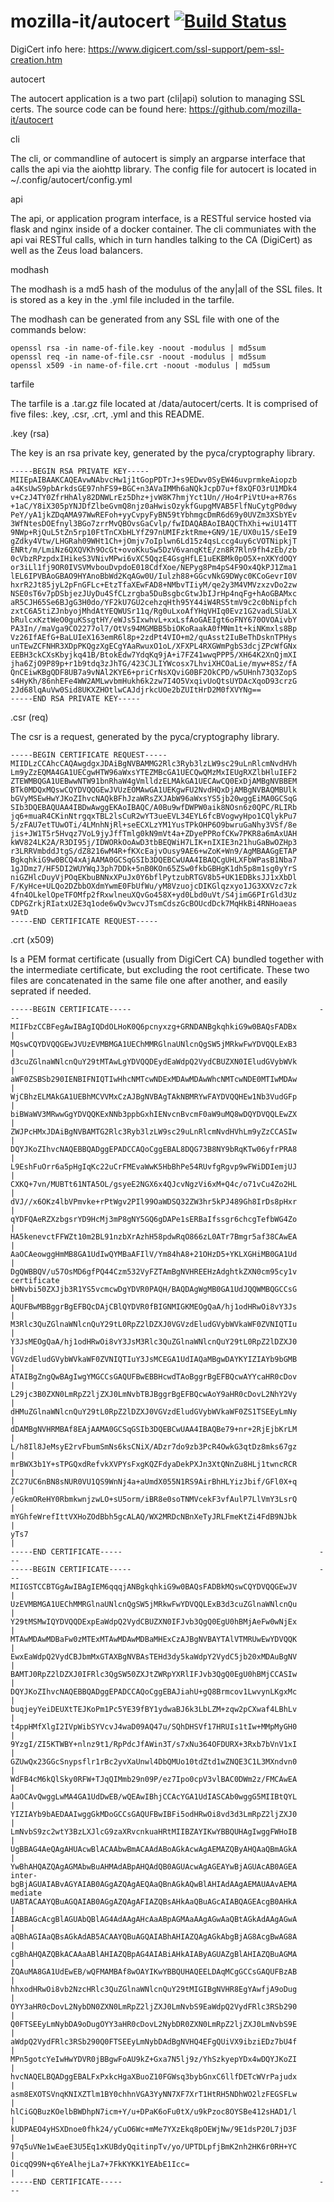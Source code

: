 # mozilla-it/autocert [![Build Status](https://travis-ci.org/mozilla-it/autocert.svg?branch=master)](https://travis-ci.org/mozilla-it/autocert)

DigiCert info here: https://www.digicert.com/ssl-support/pem-ssl-creation.htm

autocert

The autocert application is a two part (cli|api) solution to managing SSL certs.
The source code can be found here: https://github.com/mozilla-it/autocert

cli

The cli, or commandline of autocert is simply an argparse interface that calls
the api via the aiohttp library.  The config file for autocert is located in
~/.config/autocert/config.yml


api

The api, or application program interface, is a RESTful service hosted via flask
and nginx inside of a docker container.  The cli communiates with the api vai
RESTful calls, which in turn handles talking to the CA (DigiCert) as well as the
Zeus load balancers.


modhash

The modhash is a md5 hash of the modulus of the any|all of the SSL files.  It is
stored as a key in the .yml file included in the tarfile.

The modhash can be generated from any SSL file with one of the commands below:

    openssl rsa -in name-of-file.key -noout -modulus | md5sum
    openssl req -in name-of-file.csr -noout -modulus | md5sum
    openssl x509 -in name-of-file.crt -noout -modulus | md5sum


tarfile

The tarfile is a .tar.gz file located at /data/autocert/certs.  It is comprised
of five files: .key, .csr, .crt, .yml and this README.


.key (rsa)

The key is an rsa private key, generated by the pyca/cryptography library.

    -----BEGIN RSA PRIVATE KEY-----
    MIIEpAIBAAKCAQEAvwNAbvcHw1j1tGopPDTrJ+s9EDwv0SyEW46uvprmkeAiopzb
    a4KsUwS9pbArkdsGE97nhFS9+BGC+n3AVaIMMh6aNQkJcpD7u+f8xQFO3rU1MDk4
    v+CzJ4TY0ZfrHhAly82DNWLrEz5Dhz+jvW8K7hmjYct1Un//Ho4rPiVtU+a+R76s
    +1aC/Y8iX305pYNJDfZlbeGvmQ8njz0aHwisOzykfGupgMVAB5FlfNuCytgP0dwy
    PeY/yA1jkZDqAMA97WwREFoh+yyCvpyFyBN59tYbhmgcDmR6d69y0UVZm3XSbYEv
    3WfNtesDOEfnyl3BGo7zrrMvQBOvsGaCvlp/fwIDAQABAoIBAQCThXhi+wiU14TT
    9NWp+RjQuL5tZn5rp10FtTnCXbHLYfZ97nUMIFzktRme+GN9/1E/UX0u15/sEeI9
    gZdky4Vtw/LHGRah09WHt1Ch+jOmjv7oIplwn6Ld15z4qsLccg4uy6cVOTNipkjT
    ENRt/m/LmiNz6QXQVKh9OcGt+ovoKkuSw5DzV6vanqKtE/zn8R7Rln9fh4zEb/zb
    0cVbzRPzpdxIHikeS3VNivMPwi6vXC5QqzE4GsgHfLE1uEKBMk0pO5X+nXKYdOQY
    or3iLl1fj9OR0IVSVMvbouDvpdoE018CdfXoe/NEPyg8Pm4pS4F9Ox4QkPJ1Zma1
    lEL6IPVBAoGBAO9HYAnoBbWd2KqAGw0U/Iulzh88+GGcvNkG9DWyc0KCoGevrI0V
    hxrR2Jt85jyL2pFnGFLc+EtzTfaXEwFAD8+NMbvTIiyM/qe2y3M4VMVzxzvDo2zw
    NSE0sT6v7pDSbjezJUyDu4SfCLzrgba5DuBsgbcGtwJbIJrHp4nqFg+hAoGBAMxc
    aR5CJH65Se6BJgG3H0do/YF2kU7GU2cehzqHth95Y44iW4RS5tmV9c2c0bNipfch
    zxtC6A5tiZJnbyojMhdAtYEQWUSr11q/Rg0uLxoAfYHqVHIq0Evz1G2vadLSUaLX
    bRulcxKztWeO0guKSsgtHY/eWJs5IxwhvL+xxLsfAoGAEIgt6oFNY670OVOAivbY
    PA3In//maVga9CO2277ol7/OtVs94MGMBB5biOKoRaakA0fMNm1t+kiNKmxls8Bp
    Vz26IfAEfG+BaLUIeX163emR6l8p+2zdPt4VIO+m2/quAsst2IuBeThDsknTPHys
    unTEwZCFNHR3XDpPKQgzXgECgYAaRwuxO1oL/XFXPL4RXGWmPgbS3dcjZPcWfGNx
    EEBH3ckCXsKbyjkq41B/BtokEdw7YdqKq9jA+i7FZ41wwqPPP5/XH64K2XnQjmXI
    jha6ZjO9P89p+r1b9tdq3zJhTG/423CJLIYWcosx7LhviXHCOaLie/myw+8Sz/fA
    QnCEiwKBgQDF8UB7a9vNAl2KYE6+priCrNsXQviG0BF2OkCPD/w5UHnh73Q3ZopS
    s4HyKh/86nhEFe4WW2AMLwvbmHukh6k2zw7I4O5VxqivUoQtsUYDAcXqoD93crzG
    2Jd68lqAuVw0Sid8UKXZHOtlwCAJdjrkcUOe2bZUItHrD2M0fXVYNg==
    -----END RSA PRIVATE KEY-----


.csr (req)

The csr is a request, generated by the pyca/cryptography library.

    -----BEGIN CERTIFICATE REQUEST-----
    MIIDLzCCAhcCAQAwgdgxJDAiBgNVBAMMG2Rlc3Ryb3lzLW9sc29uLnRlcmNvdHVh
    Lm9yZzEQMA4GA1UECgwHTW96aWxsYTEZMBcGA1UECQwQMzMxIEUgRXZlbHluIEF2
    ZTEWMBQGA1UEBwwNTW91bnRhaW4gVmlldzELMAkGA1UECAwCQ0ExDjAMBgNVBBEM
    BTk0MDQxMQswCQYDVQQGEwJVUzEOMAwGA1UEKgwFU2NvdHQxDjAMBgNVBAQMBUlk
    bGVyMSEwHwYJKoZIhvcNAQkBFhJzaWRsZXJAbW96aWxsYS5jb20wggEiMA0GCSqG
    SIb3DQEBAQUAA4IBDwAwggEKAoIBAQC/A0Bu9wfDWPW0aik8NOsn6z0QPC/RLIRb
    jq6+muaR4CKinNtrgqxTBL2lsCuR2wYT3ueEVL34EYL6fcBVogwyHpo1CQlykPu7
    5/zFAU7etTUwOTi/4LMnhNjRl+seECXLzYM1YusTPkOHP6O9bwruGaNhy3VSf/8e
    jis+JW1T5r5Hvqz7VoL9jyJffTmlg0kN9mVt4a+ZDyePPRofCKw7PKR8a6mAxUAH
    kWV824LK2A/R3DI95j/IDWORkOoAwD3tbBEQWiH7LIK+nIXIE3n21huGaBwOZHp3
    r3LRRVmbddJtgS/dZ8216wM4R+fKXcEajvOusy9AE6+wZoK+Wn9/AgMBAAGgETAP
    BgkqhkiG9w0BCQ4xAjAAMA0GCSqGSIb3DQEBCwUAA4IBAQCgUHLXFbWPasB1Nba7
    1gJDmz7/HF5DI2WUYWqJ3ph7DDk+5nB0KOn65ZSw0fkbGBHgK1dh5p8m1sg0yYrS
    niGZHlcDuyVjPOqEKbuBNNxXPuJx0Y6bflPytzubRTGV8b5+UK1EDBksJJ1xXbDl
    F/KyHce+ULQo2DZbbOXdmYwmE0FbUfWu/yM8VzuojcDIKGlqzxyo1JG3XXVzc7zk
    4fn4OLkelOpeTFOMfp2fRxwlneuXQvGo458X+yd0Lbd0uVt/S4jimG6PIrGld3Uz
    CDPGZrkjRIatxU2E3q1ode6wQv3wcvJTsmCdszGcBOUcdDck7MqHkBi4RNHoaeas
    9AtD
    -----END CERTIFICATE REQUEST-----


.crt (x509)

Is a PEM format certificate (usually from DigiCert CA) bundled together with the
intermediate certificate, but excluding the root certificate.  These two files
are concatenated in the same file one after another, and easily seprated if
needed.

    -----BEGIN CERTIFICATE-----                                          ---
    MIIFbzCCBFegAwIBAgIQDdOLHoK0Q6pcnyxzg+GRNDANBgkqhkiG9w0BAQsFADBx      |
    MQswCQYDVQQGEwJVUzEVMBMGA1UEChMMRGlnaUNlcnQgSW5jMRkwFwYDVQQLExB3      |
    d3cuZGlnaWNlcnQuY29tMTAwLgYDVQQDEydEaWdpQ2VydCBUZXN0IEludGVybWVk      |
    aWF0ZSBSb290IENBIFNIQTIwHhcNMTcwNDExMDAwMDAwWhcNMTcwNDE0MTIwMDAw      |
    WjCBhzELMAkGA1UEBhMCVVMxCzAJBgNVBAgTAkNBMRYwFAYDVQQHEw1Nb3VudGFp      |
    biBWaWV3MRwwGgYDVQQKExNNb3ppbGxhIENvcnBvcmF0aW9uMQ8wDQYDVQQLEwZX      |
    ZWJPcHMxJDAiBgNVBAMTG2Rlc3Ryb3lzLW9sc29uLnRlcmNvdHVhLm9yZzCCASIw      |
    DQYJKoZIhvcNAQEBBQADggEPADCCAQoCggEBAL8DQG73B8NY9bRqKTw06yfrPRA8      |
    L9EshFuOrr6a5pHgIqKc22uCrFMEvaWwK5HbBhPe54RUvfgRgvp9wFWiDDIemjUJ      |
    CXKQ+7vn/MUBTt61NTA5OL/gsyeE2NGX6x4QJcvNgzVi6xM+Q4c/o71vCu4Zo2HL      |
    dVJ//x6OKz4lbVPmvke+rPtWgv2PIl99OaWDSQ32ZW3hr5kPJ489Gh8IrDs8pHxr      |
    qYDFQAeRZXzbgsrYD9HcMj3mP8gNY5GQ6gDAPe1sERBaIfssgr6chcgTefbWG4Zo      |
    HA5kenevctFFWZt10m2BL91nzbXrAzhH58pdwRqO866zL0ATr7Bmgr5af38CAwEA      |
    AaOCAeowggHmMB8GA1UdIwQYMBaAFIlV/Ym84hA8+21OHzD5+YKLXGHiMB0GA1Ud      |
    DgQWBBQV/u57OsMD6gfPQ44Czm532VyFZTAmBgNVHREEHzAdghtkZXN0cm95cy1v certificate
    bHNvbi50ZXJjb3R1YS5vcmcwDgYDVR0PAQH/BAQDAgWgMB0GA1UdJQQWMBQGCCsG      |
    AQUFBwMBBggrBgEFBQcDAjCBlQYDVR0fBIGNMIGKMEOgQaA/hj1odHRwOi8vY3Js      |
    M3Rlc3QuZGlnaWNlcnQuY29tL0RpZ2lDZXJ0VGVzdEludGVybWVkaWF0ZVNIQTIu      |
    Y3JsMEOgQaA/hj1odHRwOi8vY3JsM3Rlc3QuZGlnaWNlcnQuY29tL0RpZ2lDZXJ0      |
    VGVzdEludGVybWVkaWF0ZVNIQTIuY3JsMCEGA1UdIAQaMBgwDAYKYIZIAYb9bGMB      |
    ATAIBgZngQwBAgIwgYMGCCsGAQUFBwEBBHcwdTAoBggrBgEFBQcwAYYcaHR0cDov      |
    L29jc3B0ZXN0LmRpZ2ljZXJ0LmNvbTBJBggrBgEFBQcwAoY9aHR0cDovL2NhY2Vy      |
    dHMuZGlnaWNlcnQuY29tL0RpZ2lDZXJ0VGVzdEludGVybWVkaWF0ZS1TSEEyLmNy      |
    dDAMBgNVHRMBAf8EAjAAMA0GCSqGSIb3DQEBCwUAA4IBAQBe79+nr+2RjEjbKrLM      |
    L/h8Il8JeMsyE2rvFbumSmNs6ksCNiX/ADzr7do9zb3PcR4OwkG3qtDz8mks67gz      |
    mrBWX3b1Y+sTPGQxdRefvkXVPYsFxgKQZFdyaDekPXJn3XtQNnZu8HLj1twncRCR      |
    ZC27UC6nBN8sNUR0VU1QS9WnNj4a+aUmdX055N1RS9AirBhHLYizJbif/GFl0X+q      |
    /eGkmOReHY0RbmkwnjzwLO+sU5orm/iBR8e0soTNMVcekF3vfAulP7LlVmY3LsrQ      |
    mYGhfeWrefIttVXHoZOdBbh5gcALAQ/WX2MRDcNBnXeTyJRLFmeKtZi4FdB9NJbk      |
    yTs7                                                                  |
    -----END CERTIFICATE-----                                            ---
    -----BEGIN CERTIFICATE-----                                          ---
    MIIGSTCCBTGgAwIBAgIEM6qqqjANBgkqhkiG9w0BAQsFADBkMQswCQYDVQQGEwJV      |
    UzEVMBMGA1UEChMMRGlnaUNlcnQgSW5jMRkwFwYDVQQLExB3d3cuZGlnaWNlcnQu      |
    Y29tMSMwIQYDVQQDExpEaWdpQ2VydCBUZXN0IFJvb3QgQ0EgU0hBMjAeFw0wNjEx      |
    MTAwMDAwMDBaFw0zMTExMTAwMDAwMDBaMHExCzAJBgNVBAYTAlVTMRUwEwYDVQQK      |
    EwxEaWdpQ2VydCBJbmMxGTAXBgNVBAsTEHd3dy5kaWdpY2VydC5jb20xMDAuBgNV      |
    BAMTJ0RpZ2lDZXJ0IFRlc3QgSW50ZXJtZWRpYXRlIFJvb3QgQ0EgU0hBMjCCASIw      |
    DQYJKoZIhvcNAQEBBQADggEPADCCAQoCggEBAJiahU+gQ8Brmcov1LwvynLKgxMc      |
    buqjeyYeiDEUXtTEJKoPm1Pc5YE39fBY1ydwaBJ6k3LbLZM+zqw2pCXwaf4LBhLv      |
    t4ppHMfXlgI2IVpWibSYVcvJ4waD09AQ47u/SQhDHSVf17HRUIs1tIw+MMpMyGH0      |
    9YzgI/ZI5KTWBY+nlnz9t1/RpPdcJfAWin3T/s7xNu364OFDURX+3Rxb7bVnV1xI      |
    GZUwQx23GGcSnypsflr1rBc2yvXaUnwl4DbQMUo10tdZtd1wZNQE3C1L3MXndvn0      |
    WdFB4cM6kQlSky0RFW+TJqQIMmb29n09P/ez7Ipo0cpV3vlBAC0DWm2z/FMCAwEA      |
    AaOCAvQwggLwMA4GA1UdDwEB/wQEAwIBhjCCAcYGA1UdIASCAb0wggG5MIIBtQYL      |
    YIZIAYb9bAEDAAIwggGkMDoGCCsGAQUFBwIBFi5odHRwOi8vd3d3LmRpZ2ljZXJ0      |
    LmNvbS9zc2wtY3BzLXJlcG9zaXRvcnkuaHRtMIIBZAYIKwYBBQUHAgIwggFWHoIB      |
    UgBBAG4AeQAgAHUAcwBlACAAbwBmACAAdABoAGkAcwAgAEMAZQByAHQAaQBmAGkA      |
    YwBhAHQAZQAgAGMAbwBuAHMAdABpAHQAdQB0AGUAcwAgAGEAYwBjAGUAcAB0AGEA    inter-
    bgBjAGUAIABvAGYAIAB0AGgAZQAgAEQAaQBnAGkAQwBlAHIAdAAgAEMAUAAvAEMA    mediate
    UABTACAAYQBuAGQAIAB0AGgAZQAgAFIAZQBsAHkAaQBuAGcAIABQAGEAcgB0AHkA      |
    IABBAGcAcgBlAGUAbQBlAG4AdAAgAHcAaABpAGMAaAAgAGwAaQBtAGkAdAAgAGwA      |
    aQBhAGIAaQBsAGkAdAB5ACAAYQBuAGQAIABhAHIAZQAgAGkAbgBjAG8AcgBwAG8A      |
    cgBhAHQAZQBkACAAaABlAHIAZQBpAG4AIABiAHkAIAByAGUAZgBlAHIAZQBuAGMA      |
    ZQAuMA8GA1UdEwEB/wQFMAMBAf8wOAYIKwYBBQUHAQEELDAqMCgGCCsGAQUFBzAB      |
    hhxodHRwOi8vb2NzcHRlc3QuZGlnaWNlcnQuY29tMIGIBgNVHR8EgYAwfjA9oDug      |
    OYY3aHR0cDovL2NybDN0ZXN0LmRpZ2ljZXJ0LmNvbS9EaWdpQ2VydFRlc3RSb290      |
    Q0FTSEEyLmNybDA9oDugOYY3aHR0cDovL2NybDR0ZXN0LmRpZ2ljZXJ0LmNvbS9E      |
    aWdpQ2VydFRlc3RSb290Q0FTSEEyLmNybDAdBgNVHQ4EFgQUiVX9ibziEDz7bU4f      |
    MPn5gotcYeIwHwYDVR0jBBgwFoAU9kZ+Gxa7N5lj9z/YhSzkyepYDx4wDQYJKoZI      |
    hvcNAQELBQADggEBALFxPxkcHgaXBuoZ10FGWsq3bybGnxC6llfDETcWVrPajudx      |
    asm8EXOTSVnqKNIXZTlm1BY0chhnVGA3YyNN7XF7XrT1HtRH5NDhWO2lzFEGSFLw      |
    hlCiGQBuzKOelbBWDhpN7icm+Y/u+DPaK6oFu0tX/u9kPzoc8OYSBe412sHAD1/l      |
    kUDPAEO4yHSXDnoe0fhk24/yCuO6Wc+mMe7YXzEkq8pOEWjNw/9E1dsP20L7jD3F      |
    97q5uVNe1wEaeE3U5Eq1xKUBdyQqitinpTv/yo/UPTDLpfjBmK2nh2HK6r0RH+YC      |
    OicqQ99N+q6YeAlhejLa7+7FkKYKK1YEAbE1Icc=                              |
    -----END CERTIFICATE-----                                            ---
